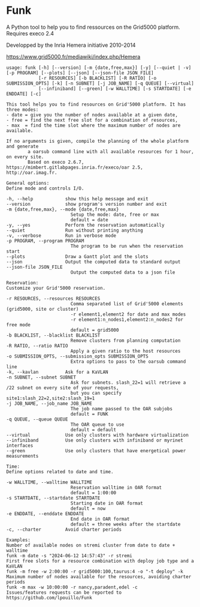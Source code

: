 Funk
====
A Python tool to help you to find ressources on the Grid5000 platform.
Requires execo 2.4

Developped by the Inria Hemera initiative 2010-2014

https://www.grid5000.fr/mediawiki/index.php/Hemera

	usage: funk [-h] [--version] [-m {date,free,max}] [-y] [--quiet | -v] [-p PROGRAM] [--plots] [--json] [--json-file JSON_FILE]
				[-r RESOURCES] [-b BLACKLIST] [-R RATIO] [-o SUBMISSION_OPTS] [-k] [-n SUBNET] [-j JOB_NAME] [-q QUEUE] [--virtual]
				[--infiniband] [--green] [-w WALLTIME] [-s STARTDATE] [-e ENDDATE] [-c]

	This tool helps you to find resources on Grid'5000 platform. It has three modes: 
	- date = give you the number of nodes available at a given date, 
	- free = find the next free slot for a combination of resources, 
	- max  = find the time slot where the maximum number of nodes are available.

	If no arguments is given, compile the planning of the whole platform and generate 
			a oarsub command line with all available resources for 1 hour, on every site.
			Based on execo 2.6.7, https://mimbert.gitlabpages.inria.fr/execo/oar 2.5, http://oar.imag.fr.

	General options:
	Define mode and controls I/O.

	-h, --help            show this help message and exit
	--version             show program's version number and exit
	-m {date,free,max}, --mode {date,free,max}
							Setup the mode: date, free or max 
							default = date
	-y, --yes             Perform the reservation automatically
	--quiet               Run without printing anything
	-v, --verbose         Run in verbose mode
	-p PROGRAM, --program PROGRAM
							The program to be run when the reservation start
	--plots               Draw a Gantt plot and the slots
	--json                Output the computed data to standard output
	--json-file JSON_FILE
							Output the computed data to a json file

	Reservation:
	Customize your Grid'5000 reservation.

	-r RESOURCES, --resources RESOURCES
							Comma separated list of Grid'5000 elements  (grid5000, site or cluster)
							-r element1,element2 for date and max modes
							-r element1:n_nodes1,element2:n_nodes2 for free mode
							default = grid5000
	-b BLACKLIST, --blacklist BLACKLIST
							Remove clusters from planning computation
	-R RATIO, --ratio RATIO
							Apply a given ratio to the host resources
	-o SUBMISSION_OPTS, --submission_opts SUBMISSION_OPTS
							Extra options to pass to the oarsub command line
	-k, --kavlan          Ask for a KaVLAN
	-n SUBNET, --subnet SUBNET
							Ask for subnets. slash_22=1 will retrieve a /22 subnet on every site of your requests, 
							but you can specify site1:slash_22=2,site2:slash_19=1
	-j JOB_NAME, --job_name JOB_NAME
							The job name passed to the OAR subjobs
							default = FUNK
	-q QUEUE, --queue QUEUE
							The OAR queue to use
							default = default
	--virtual             Use only clusters with hardware virtualization
	--infiniband          Use only clusters with infiniband or myrinet interfaces
	--green               Use only clusters that have energetical power measurements

	Time:
	Define options related to date and time.

	-w WALLTIME, --walltime WALLTIME
							Reservation walltime in OAR format
							default = 1:00:00
	-s STARTDATE, --startdate STARTDATE
							Starting date in OAR format
							default = now
	-e ENDDATE, --enddate ENDDATE
							End date in OAR format
							default = three weeks after the startdate
	-c, --charter         Avoid charter periods

	Examples:
	Number of available nodes on stremi cluster from date to date + walltime 
	funk -m date -s "2024-06-12 14:57:43" -r stremi
	First free slots for a resource combination with deploy job type and a KaVLAN
	funk -m free -w 2:00:00 -r grid5000:100,taurus:4 -o "-t deploy" -k
	Maximum number of nodes available for the resources, avoiding charter periods
	funk -m max -w 10:00:00 -r nancy,paradent,edel -c 
	Issues/features requests can be reported to https://github.com/lpouillo/Funk
